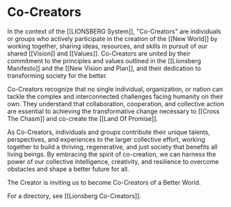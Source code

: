 # Co-Creators

In the context of the [[LIONSBERG System]], "Co-Creators" are individuals or groups who actively participate in the creation of the [[New World]] by working together, sharing ideas, resources, and skills in pursuit of our shared [[Vision]] and [[Values]].  Co-Creators are united by their commitment to the principles and values outlined in the [[Lionsberg Manifesto]] and the [[New Vision and Plan]], and their dedication to transforming society for the better.

Co-Creators recognize that no single individual, organization, or nation can tackle the complex and interconnected challenges facing humanity on their own. They understand that collaboration, cooperation, and collective action are essential to achieving the transformative change necessary to [[Cross The Chasm]] and co-create the [[Land Of Promise]].

As Co-Creators, individuals and groups contribute their unique talents, perspectives, and experiences to the larger collective effort, working together to build a thriving, regenerative, and just society that benefits all living beings. By embracing the spirit of co-creation, we can harness the power of our collective intelligence, creativity, and resilience to overcome obstacles and shape a better future for all.

The Creator is inviting us to become Co-Creators of a Better World. 

For a directory, see [[Lionsberg Co-Creators]].  